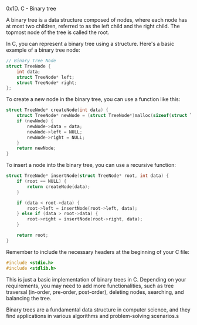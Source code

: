 0x1D. C - Binary tree

A binary tree is a data structure composed of nodes, where each node has at most two children, referred to as the left child and the right child. The topmost node of the tree is called the root.

In C, you can represent a binary tree using a structure. Here's a basic example of a binary tree node:

```c
// Binary Tree Node
struct TreeNode {
    int data;
    struct TreeNode* left;
    struct TreeNode* right;
};
```

To create a new node in the binary tree, you can use a function like this:

```c
struct TreeNode* createNode(int data) {
    struct TreeNode* newNode = (struct TreeNode*)malloc(sizeof(struct TreeNode));
    if (newNode) {
        newNode->data = data;
        newNode->left = NULL;
        newNode->right = NULL;
    }
    return newNode;
}
```

To insert a node into the binary tree, you can use a recursive function:

```c
struct TreeNode* insertNode(struct TreeNode* root, int data) {
    if (root == NULL) {
        return createNode(data);
    }

    if (data < root->data) {
        root->left = insertNode(root->left, data);
    } else if (data > root->data) {
        root->right = insertNode(root->right, data);
    }

    return root;
}
```

Remember to include the necessary headers at the beginning of your C file:

```c
#include <stdio.h>
#include <stdlib.h>
```

This is just a basic implementation of binary trees in C. Depending on your requirements, you may need to add more functionalities, such as tree traversal (in-order, pre-order, post-order), deleting nodes, searching, and balancing the tree.

Binary trees are a fundamental data structure in computer science, and they find applications in various algorithms and problem-solving scenarios.s

